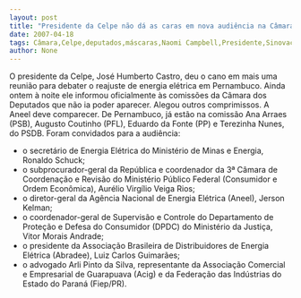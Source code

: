 ```yaml
---
layout: post
title: "Presidente da Celpe não dá as caras em nova audiência na Câmara dos Deputados"
date: 2007-04-18
tags: Câmara,Celpe,deputados,máscaras,Naomi Campbell,Presidente,Sinovac
author: None
---
```


O presidente da Celpe, José Humberto Castro, deu o cano em mais uma reunião para debater o reajuste de energia elétrica em Pernambuco.
Ainda ontem à noite ele informou oficialmente às comissões da Câmara dos Deputados que não ia poder aparecer. Alegou outros comprimissos.
A Aneel deve comparecer.
De Pernambuco, já estão na comissão Ana Arraes (PSB), Augusto Coutinho (PFL), Eduardo da Fonte (PP) e Terezinha Nunes, do PSDB.
Foram convidados para a audiência:
- o secretário de Energia Elétrica do Ministério de Minas e Energia, Ronaldo Schuck;
- o subprocurador-geral da República e coordenador da 3ª Câmara de Coordenação e Revisão do Ministério Público Federal (Consumidor e Ordem Econômica), Aurélio Virgílio Veiga Rios;
- o diretor-geral da Agência Nacional de Energia Elétrica (Aneel), Jerson Kelman;
- o coordenador-geral de Supervisão e Controle do Departamento de Proteção e Defesa do Consumidor (DPDC) do Ministério da Justiça, Vitor Morais Andrade;
- o presidente da Associação Brasileira de Distribuidores de Energia Elétrica (Abradee), Luiz Carlos Guimarães;
- o advogado Arli Pinto da Silva, representante da Associação Comercial e Empresarial de Guarapuava (Acig) e da Federação das Indústrias do Estado do Paraná (Fiep/PR). 